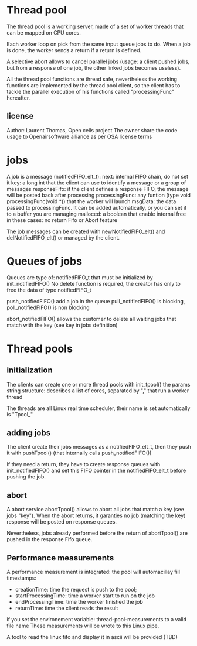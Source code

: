 # Thread pool

The thread pool is a working server, made of a set of worker threads that can be mapped on CPU cores.

Each worker loop on pick from the same input queue jobs to do.
When a job is done, the worker sends a return if a return is defined.

A selective abort allows to cancel parallel jobs (usage: a client pushed jobs, but from a response of one job, the other linked jobs becomes useless).

All the thread pool functions are thread safe, nevertheless the working functions are implemented by the thread pool client, so the client has to tackle the parallel execution of his functions called "processingFunc" hereafter.

## license
Author: Laurent Thomas, Open cells project 
The owner share the code usage to Openairsoftware alliance as per OSA license terms

# jobs

A job is a message (notifiedFIFO_elt_t):
next: internal FIFO chain, do not set it
key:  a long int that the client can use to identify a message or a group of messages
responseFifo: if the client defines a response FIFO, the message will be posted back after processing
processingFunc: any funtion (type void processingFunc(void *)) that the worker will launch
msgData: the data passed to processingFunc. It can be added automatically, or you can set it to a buffer you are managing
malloced: a boolean that enable internal free in these cases: no return Fifo or Abort feature

The job messages can be created with newNotifiedFIFO_elt() and delNotifiedFIFO_elt() or managed by the client.

# Queues of jobs

Queues are type of: notifiedFIFO_t that must be initialized by init_notifiedFIFO()
No delete function is required, the creator has only to free the data of type notifiedFIFO_t

push_notifiedFIFO() add a job in the queue
pull_notifiedFIFO() is blocking, poll_notifiedFIFO() is non blocking

abort_notifiedFIFO() allows the customer to delete all waiting jobs that match with the key (see key in jobs definition)

# Thread pools

## initialization
The clients can create one or more thread pools with init_tpool()
the params string structure: describes a list of cores, separated by "," that run a worker thread

The threads are all Linux real time scheduler, their name is set automatically is "Tpool_<core id>"

## adding jobs
The client create their jobs messages as a notifiedFIFO_elt_t, then they push it with pushTpool() (that internally calls push_notifiedFIFO())

If they need a return, they have to create response queues with init_notifiedFIFO() and set this FIFO pointer in the notifiedFIFO_elt_t before pushing the job.

## abort

A abort service abortTpool() allows to abort all jobs that match a key (see jobs "key"). When the abort returns, it garanties no job (matching the key) response will be posted on response queues.

Nevertheless, jobs already performed before the return of abortTpool() are pushed in the response Fifo queue.

## Performance measurements

A performance measurement is integrated: the pool will automacillay fill timestamps:

* creationTime: time the request is push to the pool;
* startProcessingTime: time a worker start to run on the job
* endProcessingTime: time the worker finished the job
* returnTime: time the client reads the result

if you set the environement variable: thread-pool-measurements to a valid file name
These measurements will be wrote to this Linux pipe.

A tool to read the linux fifo and display it in ascii will be provided (TBD)

